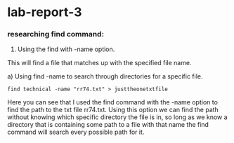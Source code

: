 # lab-report-3
### researching find command:

1. Using the find with -name option.

This will find a file that matches up with the specified file name.

a) Using find -name to search through directories for a specific file.


```
find technical -name "rr74.txt" > justtheonetxtfile
```

Here you can see that I used the find command with the -name option to find the path to the txt file rr74.txt. Using this 
option we can find the path without knowing which specific directory the file is in, so long as we know a directory that is
containing some path to a file with that name the find command will search every possible path for it.

